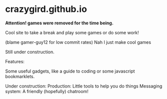 # crazygird.github.io

**Attention! games were removed for the time being.**

Cool site to take a break and play some games or do some work!


(blame gamer-guy12 for low commit rates)
Nah I just make cool games


Still under construction.

Features:


Some useful gadgets, like a guide to coding or some javascript bookmarklets.

Under construction:
Production: Little tools to help you do things
Messaging system: A friendly (hopefully) chatroom!
